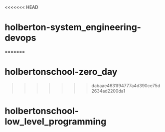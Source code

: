 <<<<<<< HEAD
# holberton-system_engineering-devops
=======
# holbertonschool-zero_day
>>>>>>> dabaae4631f94777a4d390ce75d2634ad2200da1
# holbertonschool-low_level_programming
